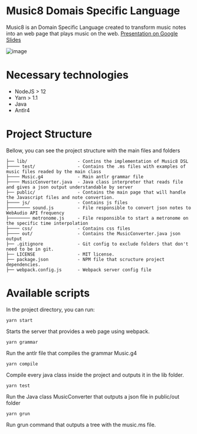 # Music8 Domais Specific Language

Music8 is an Domain Specific Language created to transform music notes into an web page that plays music on the web.
[Presentation on Google Slides](https://docs.google.com/presentation/d/1FSa63DYFZa4RZcPhSkI2GpE92l42VZYLojmlQgFjtdY/edit?usp=sharing)

![image](https://user-images.githubusercontent.com/31252524/108441796-a9f1e400-7234-11eb-9265-910d66e29d6a.png)


# Necessary technologies

- NodeJS > 12
- Yarn > 1.1
- Java
- Antlr4

# Project Structure

Bellow, you can see the project structure with the main files and folders

```
├── lib/                   - Contins the implementation of Music8 DSL
├──── test/                - Contains the .ms files with examples of music files readed by the main class
├──── Music.g4             - Main antlr grammar file
├──── MusicConverter.java  - Java class interpreter that reads file and gives a json output understandable by server
├── public/                - Contains the main page that will handle the Javascript files and note convertion.
├──── js/                  - Contains js files
├──────── sound.js         - File responsible to convert json notes to WebAudio API frequency
├──────── metronome.js     - File responsible to start a metronome on the specific time interpolation
├──── css/                 - Contains css files
├──── out/                 - Contains the MusicConverter.java json output
├── .gitignore             - Git config to exclude folders that don't need to be in git.
├── LICENSE                - MIT license.
├── package.json           - NPM file that scructure project dependencies.
├── webpack.config.js      - Webpack server config file
```

# Available scripts

In the project directory, you can run:

```console
yarn start
```

Starts the server that provides a web page using webpack.

```console
yarn grammar
```

Run the antlr file that compiles the grammar Music.g4

```console
yarn compile
```

Compile every java class inside the project and outputs it in the lib folder.

```console
yarn test
```

Run the Java class MusicConverter that outputs a json file in public/out folder

```console
yarn grun
```

Run grun command that outputs a tree with the music.ms file.
